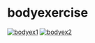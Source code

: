 # bodyexercise
<a href="https://ibb.co/rpsDT8w"><img src="https://i.ibb.co/HPd51wH/bodyex1.jpg" alt="bodyex1" border="0"></a>
<a href="https://ibb.co/yqncKJ8"><img src="https://i.ibb.co/vkx6f8J/bodyex2.jpg" alt="bodyex2" border="0"></a>
